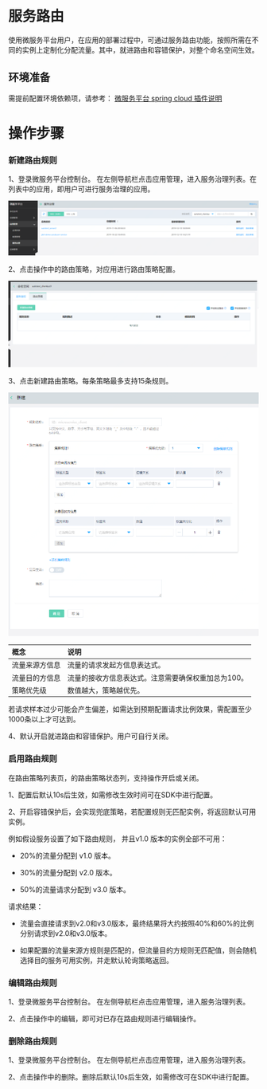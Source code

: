 # 服务路由

使用微服务平台用户，在应用的部署过程中，可通过服务路由功能，按照所需在不同的实例上定制化分配流量。其中，就进路由和容错保护，对整个命名空间生效。


## 环境准备

需提前配置环境依赖项，请参考： [微服务平台 spring cloud 插件说明](../../Getting-Started/JDSF-Plugin.md)


# 操作步骤
### 新建路由规则
1、登录微服务平台控制台。	在左侧导航栏点击应用管理，进入服务治理列表。在列表中的应用，即用户可进行服务治理的应用。

![](../../../../../image/Internet-Middleware/JD-Distributed-Service-Framework/ser-list-20191211.png)

2、点击操作中的路由策略，对应用进行路由策略配置。

![](../../../../../image/Internet-Middleware/JD-Distributed-Service-Framework/lycl-list.png)

3、点击新建路由策略。每条策略最多支持15条规则。

![](../../../../../image/Internet-Middleware/JD-Distributed-Service-Framework/lycl-new.png)


| 概念 | 说明 |
| :- | :- |
| 流量来源方信息 | 流量的请求发起方信息表达式。 |
| 流量目的方信息 | 流量的接收方信息表达式。注意需要确保权重加总为100。 |
| 策略优先级 | 数值越大，策略越优先。 |

若请求样本过少可能会产生偏差，如需达到预期配置请求比例效果，需配置至少1000条以上才可达到。

4、默认开启就进路由和容错保护。用户可自行关闭。

### 启用路由规则

在路由策略列表页，的路由策略状态列，支持操作开启或关闭。

1、配置后默认10s后生效，如需修改生效时间可在SDK中进行配置。

2、开启容错保护后，会实现兜底策略，若配置规则无匹配实例，将返回默认可用实例。

例如假设服务设置了如下路由规则， 并且v1.0 版本的实例全部不可用：

-  20%的流量分配到 v1.0 版本。

-  30%的流量分配到 v2.0 版本。

-  50%的流量请求分配到 v3.0 版本。

请求结果：

- 流量会直接请求到v2.0和v3.0版本，最终结果将大约按照40%和60%的比例分别请求到v2.0和v3.0版本。

- 如果配置的流量来源方规则是匹配的，但流量目的方规则无匹配值，则会随机选择目的服务可用实例，并走默认轮询策略返回。


### 编辑路由规则

1、登录微服务平台控制台。	在左侧导航栏点击应用管理，进入服务治理列表。

2、点击操作中的编辑，即可对已存在路由规则进行编辑操作。


### 删除路由规则

1、登录微服务平台控制台。	在左侧导航栏点击应用管理，进入服务治理列表。

2、点击操作中的删除。删除后默认10s后生效，如需修改可在SDK中进行配置。

